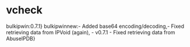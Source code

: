 # vcheck

bulkipwin:0.7.1}
bulkipwinnew:- Added base64 encoding/decoding,- Fixed retrieving data from IPVoid (again), - v0.7.1 - Fixed retrieving data from AbuseIPDB}
